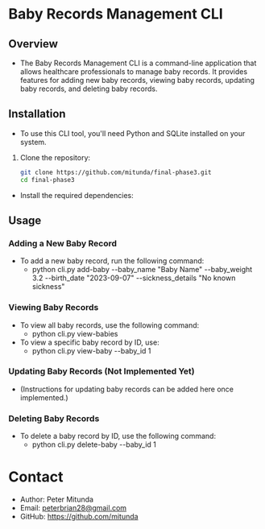 # Baby Records Management CLI
## Overview
- The Baby Records Management CLI is a command-line application that allows healthcare professionals to manage baby records. It provides features for adding new baby records, viewing baby records, updating baby records, and deleting baby records.
## Installation
- To use this CLI tool, you'll need Python and SQLite installed on your system.
1. Clone the repository:

   ```sh
   git clone https://github.com/mitunda/final-phase3.git
   cd final-phase3
- Install the required dependencies:
## Usage
### Adding a New Baby Record
- To add a new baby record, run the following command:
    - python cli.py add-baby --baby_name "Baby Name" --baby_weight 3.2 --birth_date "2023-09-07" --sickness_details "No known sickness"
### Viewing Baby Records
- To view all baby records, use the following command:
    - python cli.py view-babies
- To view a specific baby record by ID, use:
    - python cli.py view-baby --baby_id 1
### Updating Baby Records (Not Implemented Yet)
- (Instructions for updating baby records can be added here once implemented.)
### Deleting Baby Records
- To delete a baby record by ID, use the following command:
    - python cli.py delete-baby --baby_id 1
# Contact
- Author: Peter Mitunda
- Email: peterbrian28@gmail.com
- GitHub: https://github.com/mitunda
